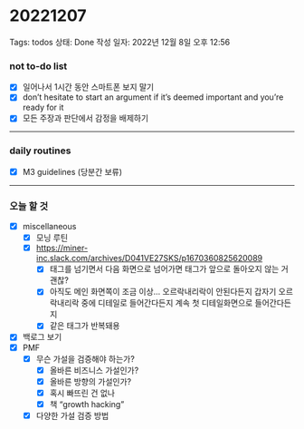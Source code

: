 # 20221207

Tags: todos
상태: Done
작성 일자: 2022년 12월 8일 오후 12:56

### not to-do list

- [x]  일어나서 1시간 동안 스마트폰 보지 말기
- [x]  don’t hesitate to start an argument if it’s deemed important and you’re ready for it
- [x]  모든 주장과 판단에서 감정을 배제하기

---

### daily routines

- [x]  M3 guidelines (당분간 보류)

---

### 오늘 할 것

- [x]  miscellaneous
    - [x]  모닝 루틴
    - [x]  https://miner-inc.slack.com/archives/D041VE27SKS/p1670360825620089
        - [x]  태그를 넘기면서 다음 화면으로 넘어가면 태그가 앞으로 돌아오지 않는 거 괜찮?
        - [x]  아직도 메인 화면쪽이 조금 이상… 오르락내리락이 안된다든지 갑자기 오르락내리락 중에 디테일로 들어간다든지 계속 첫 디테일화면으로 들어간다든지
        - [x]  같은 태그가 반복돼용
- [x]  백로그 보기
- [x]  PMF
    - [x]  무슨 가설을 검증해야 하는가?
        - [x]  올바른 비즈니스 가설인가?
        - [x]  올바른 방향의 가설인가?
        - [x]  혹시 빠뜨린 건 없나
        - [x]  책 “growth hacking”
    - [x]  다양한 가설 검증 방법